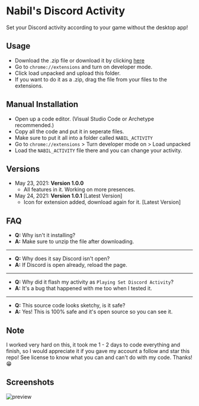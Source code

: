 # Nabil's Discord Activity
Set your Discord activity according to your game without the desktop app!

## Usage
- Download the .zip file or download it by clicking [here](https://cdn.discordapp.com/attachments/824458970319552542/824692713902964796/extension.zip)
- Go to `chrome://extensions` and turn on developer mode.
- Click load unpacked and upload this folder.
- If you want to do it as a .zip, drag the file from your files to the extensions.

## Manual Installation
- Open up a code editor. (Visual Studio Code or Archetype recommended.)
- Copy all the code and put it in seperate files.
- Make sure to put it all into a folder called `NABIL_ACTIVITY`
- Go to `chrome://extensions` > Turn developer mode on > Load unpacked
- Load the `NABIL_ACTIVITY` file there and you can change your activity.

## Versions
- May 23, 2021: **Version 1.0.0**
  - All features in it. Working on more presences. 
- May 24, 2021: **Version 1.0.1** [Latest Version]
  - Icon for extension added, download again for it. [Latest Version]

## FAQ
- **Q:** Why isn't it installing?
- **A:** Make sure to unzip the file after downloading.
-----------
- **Q:** Why does it say Discord isn't open?
- **A:** If Discord is open already, reload the page.
-----------
- **Q:** Why did it flash my activity as `Playing Set Discord Activity`?
- **A:** It's a bug that happened with me too when I tested it.
-----------
- **Q:** This source code looks sketchy, is it safe?
- **A:** Yes! This is 100% safe and it's open source so you can see it.

## Note
I worked very hard on this, it took me 1 - 2 days to code everything and finish, so I would appreciate it if you gave my account a follow and star this repo! See license to know what you can and can't do with my code. Thanks! 😁

## Screenshots
![preview](https://cdn.discordapp.com/attachments/824365347704012856/824381548538495046/OBSCapture0.png)
